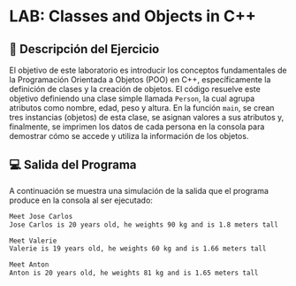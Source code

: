 # LAB: Classes and Objects in C++

## 📝 Descripción del Ejercicio

El objetivo de este laboratorio es introducir los conceptos fundamentales de la Programación Orientada a Objetos (POO) en C++, específicamente la definición de clases y la creación de objetos. El código resuelve este objetivo definiendo una clase simple llamada `Person`, la cual agrupa atributos como nombre, edad, peso y altura. En la función `main`, se crean tres instancias (objetos) de esta clase, se asignan valores a sus atributos y, finalmente, se imprimen los datos de cada persona en la consola para demostrar cómo se accede y utiliza la información de los objetos.

## 💻 Salida del Programa

A continuación se muestra una simulación de la salida que el programa produce en la consola al ser ejecutado:

```bash
Meet Jose Carlos
Jose Carlos is 20 years old, he weights 90 kg and is 1.8 meters tall

Meet Valerie
Valerie is 19 years old, he weights 60 kg and is 1.66 meters tall

Meet Anton
Anton is 20 years old, he weights 81 kg and is 1.65 meters tall
